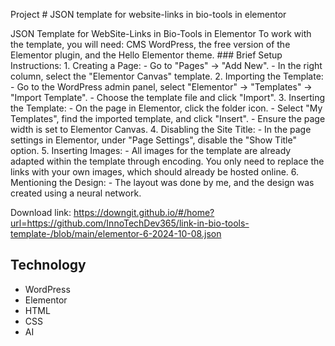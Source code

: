 Project # JSON template for website-links in bio-tools in elementor

JSON Template for WebSite-Links in Bio-Tools in Elementor To work with the template, you will need: CMS WordPress, the free version of the Elementor plugin, and the Hello Elementor theme. ### Brief Setup Instructions: 1. Creating a Page: - Go to "Pages" → "Add New". - In the right column, select the "Elementor Canvas" template. 2. Importing the Template: - Go to the WordPress admin panel, select "Elementor" → "Templates" → "Import Template". - Choose the template file and click "Import". 3. Inserting the Template: - On the page in Elementor, click the folder icon. - Select "My Templates", find the imported template, and click "Insert". - Ensure the page width is set to Elementor Canvas. 4. Disabling the Site Title: - In the page settings in Elementor, under "Page Settings", disable the "Show Title" option. 5. Inserting Images: - All images for the template are already adapted within the template through encoding. You only need to replace the links with your own images, which should already be hosted online. 6. Mentioning the Design: - The layout was done by me, and the design was created using a neural network.


Download link:  https://downgit.github.io/#/home?url=https://github.com/InnoTechDev365/link-in-bio-tools-template-/blob/main/elementor-6-2024-10-08.json

 
 ## Technology

 - WordPress
 - Elementor
 - HTML
 - CSS
 - AI
